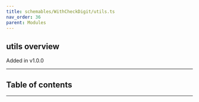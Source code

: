 ```yaml
---
title: schemables/WithCheckDigit/utils.ts
nav_order: 36
parent: Modules
---
```


## utils overview

Added in v1.0.0

---

<h2 class="text-delta">Table of contents</h2>

---
